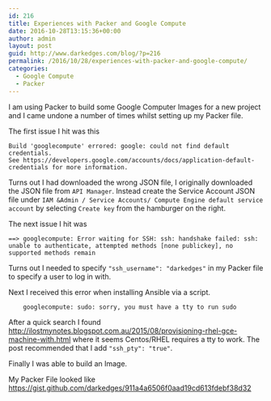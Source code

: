 ```yaml
---
id: 216
title: Experiences with Packer and Google Compute
date: 2016-10-28T13:15:36+00:00
author: admin
layout: post
guid: http://www.darkedges.com/blog/?p=216
permalink: /2016/10/28/experiences-with-packer-and-google-compute/
categories:
  - Google Compute
  - Packer
---
```

I am using Packer to build some Google Computer Images for a new project and I came undone a number of times whilst setting up my Packer file.
<!-- more --> 

The first issue I hit was this
```
Build 'googlecompute' errored: google: could not find default credentials.
See https://developers.google.com/accounts/docs/application-default-credentials for more information.
```

Turns out I had downloaded the wrong JSON file, I originally downloaded the JSON file from `API Manager`. Instead create the Service Account JSON file under `IAM &Admin / Service Accounts/ Compute Engine default service account` by selecting `Create key` from the hamburger on the right.

The next issue I hit was
```
==> googlecompute: Error waiting for SSH: ssh: handshake failed: ssh: unable to authenticate, attempted methods [none publickey], no supported methods remain
```

Turns out I needed to specify `"ssh_username": "darkedges"` in my Packer file to specify a user to log in with.

Next I received this error when installing Ansible via a script.

```
    googlecompute: sudo: sorry, you must have a tty to run sudo
```

After a quick search I found http://ilostmynotes.blogspot.com.au/2015/08/provisioning-rhel-gce-machine-with.html where it seems Centos/RHEL requires a tty to work. The post recommended that I add `"ssh_pty": "true"`.

Finally I was able to build an Image.

My Packer File looked like https://gist.github.com/darkedges/911a4a6506f0aad19cd613fdebf38d32